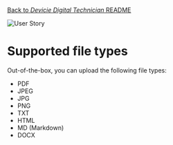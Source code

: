 [Back to *Devicie Digital Technician* README](../README.md)

![User Story](images/userStory.png)
# Supported file types

Out-of-the-box, you can upload the following file types:
* PDF
* JPEG
* JPG
* PNG
* TXT
* HTML
* MD (Markdown)
* DOCX
